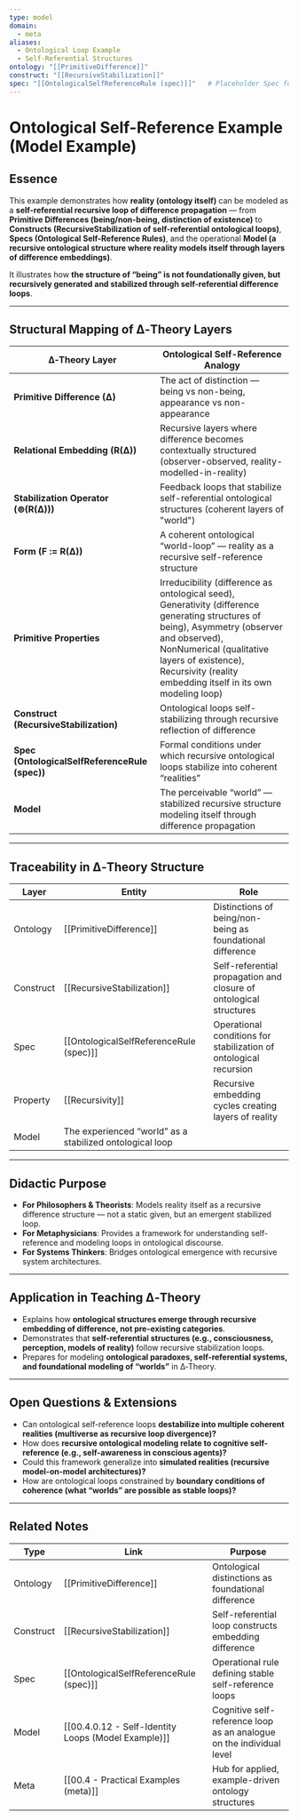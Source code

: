 ```yaml
---
type: model
domain:
  - meta
aliases:
  - Ontological Loop Example
  - Self-Referential Structures
ontology: "[[PrimitiveDifference]]"
construct: "[[RecursiveStabilization]]"
spec: "[[OntologicalSelfReferenceRule (spec)]]"   # Placeholder Spec for formalization
---
```


# Ontological Self-Reference Example (Model Example)

## Essence

This example demonstrates how **reality (ontology itself)** can be modeled as a **self-referential recursive loop of difference propagation** — from **Primitive Differences (being/non-being, distinction of existence)** to **Constructs (RecursiveStabilization of self-referential ontological loops)**, **Specs (Ontological Self-Reference Rules)**, and the operational **Model (a recursive ontological structure where reality models itself through layers of difference embeddings)**.

It illustrates how **the structure of “being” is not foundationally given, but recursively generated and stabilized through self-referential difference loops**.

---

## Structural Mapping of ∆‑Theory Layers

|∆‑Theory Layer|Ontological Self-Reference Analogy|
|---|---|
|**Primitive Difference (∆)**|The act of distinction — being vs non-being, appearance vs non-appearance|
|**Relational Embedding (R(∆))**|Recursive layers where difference becomes contextually structured (observer-observed, reality-modelled-in-reality)|
|**Stabilization Operator (⊚(R(∆)))**|Feedback loops that stabilize self-referential ontological structures (coherent layers of "world")|
|**Form (F := R(∆))**|A coherent ontological “world-loop” — reality as a recursive self-reference structure|
|**Primitive Properties**|Irreducibility (difference as ontological seed), Generativity (difference generating structures of being), Asymmetry (observer and observed), NonNumerical (qualitative layers of existence), Recursivity (reality embedding itself in its own modeling loop)|
|**Construct (RecursiveStabilization)**|Ontological loops self-stabilizing through recursive reflection of difference|
|**Spec (OntologicalSelfReferenceRule (spec))**|Formal conditions under which recursive ontological loops stabilize into coherent “realities”|
|**Model**|The perceivable “world” — stabilized recursive structure modeling itself through difference propagation|

---

## Traceability in ∆‑Theory Structure

|Layer|Entity|Role|
|---|---|---|
|Ontology|[[PrimitiveDifference]]|Distinctions of being/non-being as foundational difference|
|Construct|[[RecursiveStabilization]]|Self-referential propagation and closure of ontological structures|
|Spec|[[OntologicalSelfReferenceRule (spec)]]|Operational conditions for stabilization of ontological recursion|
|Property|[[Recursivity]]|Recursive embedding cycles creating layers of reality|
|Model|The experienced “world” as a stabilized ontological loop|

---

## Didactic Purpose

- **For Philosophers & Theorists**: Models reality itself as a recursive difference structure — not a static given, but an emergent stabilized loop.
- **For Metaphysicians**: Provides a framework for understanding self-reference and modeling loops in ontological discourse.
- **For Systems Thinkers**: Bridges ontological emergence with recursive system architectures.

---

## Application in Teaching ∆‑Theory

- Explains how **ontological structures emerge through recursive embedding of difference, not pre-existing categories**.
- Demonstrates that **self-referential structures (e.g., consciousness, perception, models of reality)** follow recursive stabilization loops.
- Prepares for modeling **ontological paradoxes, self-referential systems, and foundational modeling of “worlds”** in ∆‑Theory.

---

## Open Questions & Extensions

- Can ontological self-reference loops **destabilize into multiple coherent realities (multiverse as recursive loop divergence)?**
- How does **recursive ontological modeling relate to cognitive self-reference (e.g., self-awareness in conscious agents)?**
- Could this framework generalize into **simulated realities (recursive model-on-model architectures)?**
- How are ontological loops constrained by **boundary conditions of coherence (what “worlds” are possible as stable loops)?**

---

## Related Notes

|Type|Link|Purpose|
|---|---|---|
|Ontology|[[PrimitiveDifference]]|Ontological distinctions as foundational difference|
|Construct|[[RecursiveStabilization]]|Self-referential loop constructs embedding difference|
|Spec|[[OntologicalSelfReferenceRule (spec)]]|Operational rule defining stable self-reference loops|
|Model|[[00.4.0.12 - Self-Identity Loops (Model Example)]]|Cognitive self-reference loop as an analogue on the individual level|
|Meta|[[00.4 - Practical Examples (meta)]]|Hub for applied, example-driven ontology structures|
